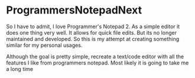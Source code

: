 # ProgrammersNotepadNext
So I have to admit, I love Programmer's Notepad 2. As a simple editor it does one thing very well. It allows for quick file edits. But its no longer maintained and developed. So this is my attempt at creating something similar for my personal usages.

Although the goal is pretty simple, recreate a text/code editor with all the features I like from programmers notepad. Most likely it is going to take me a long time
